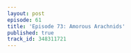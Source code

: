 ```yaml
---
layout: post
episode: 61
title: 'Episode 73: Amorous Arachnids'
published: true
track_id: 348311721
---
```

<div class='list post-player' track='{{page.track_id}}'></div>

